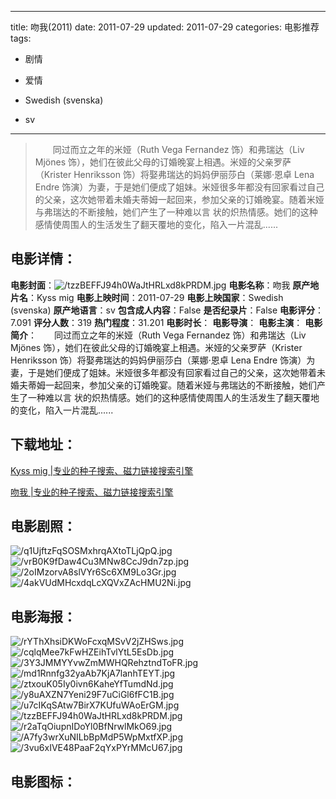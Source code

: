 
---
title: 吻我(2011)
date: 2011-07-29
updated: 2011-07-29
categories: 电影推荐
tags:
- 剧情
- 爱情

- Swedish (svenska)
- sv
---


> 　　同过而立之年的米娅（Ruth Vega Fernandez 饰）和弗瑞达（Liv Mjönes 饰），她们在彼此父母的订婚晚宴上相遇。米娅的父亲罗萨（Krister Henriksson 饰）将娶弗瑞达的妈妈伊丽莎白（莱娜·恩卓 Lena Endre 饰演）为妻，于是她们便成了姐妹。米娅很多年都没有回家看过自己的父亲，这次她带着未婚夫蒂姆一起回来，参加父亲的订婚晚宴。随着米娅与弗瑞达的不断接触，她们产生了一种难以言 状的炽热情感。她们的这种感情使周围人的生活发生了翻天覆地的变化，陷入一片混乱......

## **电影详情**：

**电影封面**：<img src="https://image.tmdb.org/t/p/w200/tzzBEFFJ94h0WaJtHRLxd8kPRDM.jpg" alt="/tzzBEFFJ94h0WaJtHRLxd8kPRDM.jpg" title="/tzzBEFFJ94h0WaJtHRLxd8kPRDM.jpg">
**电影名称**：吻我
**原产地片名**：Kyss mig
**电影上映时间**：2011-07-29
**电影上映国家**：Swedish (svenska)
**原产地语言**：sv
**包含成人内容**：False
**是否纪录片**：False
**电影评分**：7.091
**评分人数**：319
**热门程度**：31.201
**电影时长**：
**电影导演**：
**电影主演**：
**电影简介**：　　同过而立之年的米娅（Ruth Vega Fernandez 饰）和弗瑞达（Liv Mjönes 饰），她们在彼此父母的订婚晚宴上相遇。米娅的父亲罗萨（Krister Henriksson 饰）将娶弗瑞达的妈妈伊丽莎白（莱娜·恩卓 Lena Endre 饰演）为妻，于是她们便成了姐妹。米娅很多年都没有回家看过自己的父亲，这次她带着未婚夫蒂姆一起回来，参加父亲的订婚晚宴。随着米娅与弗瑞达的不断接触，她们产生了一种难以言 状的炽热情感。她们的这种感情使周围人的生活发生了翻天覆地的变化，陷入一片混乱......

## **下载地址**：
[Kyss mig |专业的种子搜索、磁力链接搜索引擎](https://movie.amd794.com:2083/?search=Kyss%20mig&ordering=&mode=match_phrase&page_size=10&page=1)

[吻我 |专业的种子搜索、磁力链接搜索引擎](https://movie.amd794.com:2083/?search=%E5%90%BB%E6%88%91&ordering=&mode=match_phrase&page_size=10&page=1)
 

## **电影剧照**：
<img src="https://image.tmdb.org/t/p/original/q1UjftzFqSOSMxhrqAXtoTLjQpQ.jpg" alt="/q1UjftzFqSOSMxhrqAXtoTLjQpQ.jpg" title="/q1UjftzFqSOSMxhrqAXtoTLjQpQ.jpg"><img src="https://image.tmdb.org/t/p/original/vrB0K9fDaw4Cu3MNw8CcJ9dn7zp.jpg" alt="/vrB0K9fDaw4Cu3MNw8CcJ9dn7zp.jpg" title="/vrB0K9fDaw4Cu3MNw8CcJ9dn7zp.jpg"><img src="https://image.tmdb.org/t/p/original/2oIMzorvA8slVYr6Sc6XM9Lo3Gr.jpg" alt="/2oIMzorvA8slVYr6Sc6XM9Lo3Gr.jpg" title="/2oIMzorvA8slVYr6Sc6XM9Lo3Gr.jpg"><img src="https://image.tmdb.org/t/p/original/4akVUdMHcxdqLcXQVxZAcHMU2Ni.jpg" alt="/4akVUdMHcxdqLcXQVxZAcHMU2Ni.jpg" title="/4akVUdMHcxdqLcXQVxZAcHMU2Ni.jpg">

## **电影海报**：
<img src="https://image.tmdb.org/t/p/original/rYThXhsiDKWoFcxqMSvV2jZHSws.jpg" alt="/rYThXhsiDKWoFcxqMSvV2jZHSws.jpg" title="/rYThXhsiDKWoFcxqMSvV2jZHSws.jpg"><img src="https://image.tmdb.org/t/p/original/cqlqMee7kFwHZEihTvlYtL5EsDb.jpg" alt="/cqlqMee7kFwHZEihTvlYtL5EsDb.jpg" title="/cqlqMee7kFwHZEihTvlYtL5EsDb.jpg"><img src="https://image.tmdb.org/t/p/original/3Y3JMMYYvwZmMWHQRehztndToFR.jpg" alt="/3Y3JMMYYvwZmMWHQRehztndToFR.jpg" title="/3Y3JMMYYvwZmMWHQRehztndToFR.jpg"><img src="https://image.tmdb.org/t/p/original/md1Rnnfg32yaAb7KjA7lanhTEYT.jpg" alt="/md1Rnnfg32yaAb7KjA7lanhTEYT.jpg" title="/md1Rnnfg32yaAb7KjA7lanhTEYT.jpg"><img src="https://image.tmdb.org/t/p/original/ztxouK05Iy0ivn6KaheYfTumdNd.jpg" alt="/ztxouK05Iy0ivn6KaheYfTumdNd.jpg" title="/ztxouK05Iy0ivn6KaheYfTumdNd.jpg"><img src="https://image.tmdb.org/t/p/original/y8uAXZN7Yeni29F7uCiGl6fFC1B.jpg" alt="/y8uAXZN7Yeni29F7uCiGl6fFC1B.jpg" title="/y8uAXZN7Yeni29F7uCiGl6fFC1B.jpg"><img src="https://image.tmdb.org/t/p/original/u7cIKqSAtw7BirX7KUfuWAoErGM.jpg" alt="/u7cIKqSAtw7BirX7KUfuWAoErGM.jpg" title="/u7cIKqSAtw7BirX7KUfuWAoErGM.jpg"><img src="https://image.tmdb.org/t/p/original/tzzBEFFJ94h0WaJtHRLxd8kPRDM.jpg" alt="/tzzBEFFJ94h0WaJtHRLxd8kPRDM.jpg" title="/tzzBEFFJ94h0WaJtHRLxd8kPRDM.jpg"><img src="https://image.tmdb.org/t/p/original/r2aTqOiupnIDoYl0BfNrwlMkO69.jpg" alt="/r2aTqOiupnIDoYl0BfNrwlMkO69.jpg" title="/r2aTqOiupnIDoYl0BfNrwlMkO69.jpg"><img src="https://image.tmdb.org/t/p/original/A7fy3wrXuNILbBpMdP5WpMxtfXP.jpg" alt="/A7fy3wrXuNILbBpMdP5WpMxtfXP.jpg" title="/A7fy3wrXuNILbBpMdP5WpMxtfXP.jpg"><img src="https://image.tmdb.org/t/p/original/3vu6xIVE48PaaF2qYxPYrMMcU67.jpg" alt="/3vu6xIVE48PaaF2qYxPYrMMcU67.jpg" title="/3vu6xIVE48PaaF2qYxPYrMMcU67.jpg">

## **电影图标**：

